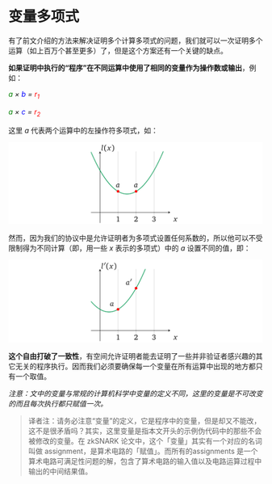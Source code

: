 # 变量多项式

有了前文介绍的方法来解决证明多个计算多项式的问题，我们就可以一次证明多个运算（如上百万个甚至更多）了，但是这个方案还有一个关键的缺点。

**如果证明中执行的“程序”在不同运算中使用了相同的变量作为操作数或输出**，例如：

*<font style="color:green">a</font> × <font style="color:blue">b</font> = <font style="color:red">r<sub>1</sub></font>*

*<font style="color:green">a</font> × <font style="color:blue">c</font> = <font style="color:red">r<sub>2</sub></font>*

这里 *a* 代表两个运算中的左操作符多项式，如：

![img](img/3/1*PMNd1I7dYeJhSqF8MD5wCg.png)

然而，因为我们的协议中是允许证明者为多项式设置任何系数的，所以他可以不受限制得为不同计算（即，用一些 *x* 表示的多项式）中的 *a* 设置不同的值，即：

![img](img/3/1*HO_ZD_vp-c7LZK-IDxJo3A.png)

**这个自由打破了一致性**，有空间允许证明者能去证明了一些并非验证者感兴趣的其它无关的程序执行。因而我们必须要确保每一个变量在所有运算中出现的地方都只有一个取值。

*注意：文中的变量与常规的计算机科学中变量的定义不同，这里的变量是不可改变的而且每次执行都只赋值一次。*

> 译者注：请务必注意“变量”的定义，它是程序中的变量，但是却又不能改，这不是很矛盾吗？其实，这里变量是指本文开头的示例伪代码中的那些不会被修改的变量。在 zkSNARK 论文中，这个「变量」其实有一个对应的名词叫做 assignment，是算术电路的「赋值」。而所有的assignments 是一个算术电路可满足性问题的解，包含了算术电路的输入值以及电路运算过程中输出的中间结果值。
